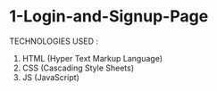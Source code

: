 # 1-Login-and-Signup-Page
TECHNOLOGIES USED :
1. HTML (Hyper Text Markup Language)
2. CSS (Cascading Style Sheets)
3. JS (JavaScript)